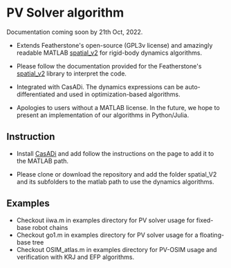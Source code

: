 # PV Solver algorithm

Documentation coming soon by 21th Oct, 2022.

- Extends Featherstone's open-source (GPL3v license) and amazingly readable MATLAB [spatial_v2](https://royfeatherstone.org/spatial/v2/) for rigid-body dynamics algorithms.
 
- Please follow the documentation provided for the Featherstone's [spatial_v2](https://royfeatherstone.org/spatial/v2/) library to interpret the code.

-  Integrated with CasADi. The dynamics expressions can be auto-differentiated and used in optimization-based algorithms.

- Apologies to users without a MATLAB license. In the future, we hope to present an implementation of our algorithms in Python/Julia.


## Instruction

- Install [CasADi](https://web.casadi.org/get/) and add follow the instructions on the page to add it to the MATLAB path.

- Please clone or download the repository and add the folder spatial_V2 and its subfolders to the matlab path to use the dynamics algorithms.


## Examples

- Checkout iiwa.m in examples directory for PV solver usage for fixed-base robot chains
- Checkout go1.m in examples directory for PV solver usage for a floating-base tree
- Checkout OSIM_atlas.m in examples directory for PV-OSIM usage and verification with KRJ and EFP algorithms.

